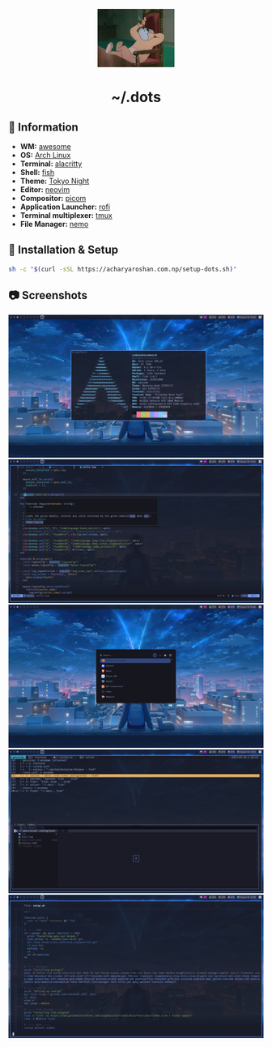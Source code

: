 <p align="center">
  <img width="30%" src="./.assets/smoking.webp" />
</p>

<h1 align="center">~/.dots</h1>

## 📖 Information

- **WM:** [awesome](https://github.com/awesomeWM/awesome)
- **OS:** [Arch Linux](https://archlinux.org/)
- **Terminal:** [alacritty](https://github.com/alacritty/alacritty)
- **Shell:** [fish](https://github.com/fish-shell/fish-shell)
- **Theme:** [Tokyo Night](https://github.com/folke/tokyonight.nvim)
- **Editor:** [neovim](https://github.com/neovim/neovim)
- **Compositor:** [picom](https://github.com/yshui/picom)
- **Application Launcher:** [rofi](https://github.com/davatorium/rofi)
- **Terminal multiplexer:** [tmux](https://github.com/tmux/tmux)
- **File Manager:** [nemo](https://github.com/linuxmint/nemo)

## 🔧 Installation & Setup

```sh
sh -c "$(curl -sSL https://acharyaroshan.com.np/setup-dots.sh)"
```

## 📷 Screenshots

![Neofetch](./.assets/neofetch.png)
![Neovim](./.assets/neovim.png)
![Rofi](./.assets/rofi.png)
![Tmux](./.assets/tmux.png)
![Bat](./.assets/bat.png)
